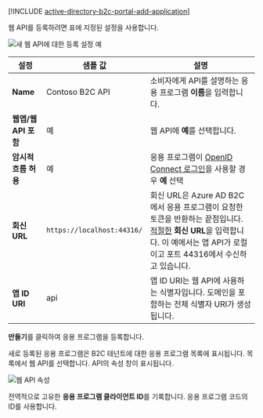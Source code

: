 [!INCLUDE [active-directory-b2c-portal-add-application](active-directory-b2c-portal-add-application.md)]

웹 API를 등록하려면 표에 지정된 설정을 사용합니다.

![새 웹 API에 대한 등록 설정 예](./media/active-directory-b2c-register-web-api/b2c-new-web-api-settings.png)

| 설정      | 샘플 값  | 설명                                        |
| ------------ | ------- | -------------------------------------------------- |
| **Name** | Contoso B2C API | 소비자에게 API를 설명하는 응용 프로그램 **이름**을 입력합니다. | 
| **웹앱/웹 API 포함** | 예 | 웹 API에 **예**를 선택합니다. |
| **암시적 흐름 허용** | 예 | 응용 프로그램이 [OpenID Connect 로그인](../articles/active-directory-b2c/active-directory-b2c-reference-oidc.md)을 사용할 경우 **예** 선택 |
| **회신 URL** | `https://localhost:44316/` | 회신 URL은 Azure AD B2C에서 응용 프로그램이 요청한 토큰을 반환하는 끝점입니다. [적절한](../articles/active-directory-b2c/active-directory-b2c-app-registration.md#choosing-a-web-app-or-api-reply-url) **회신 URL**을 입력합니다. 이 예에서는 앱 API가 로컬이고 포트 44316에서 수신하고 있습니다. |
| **앱 ID URI** | api | 앱 ID URI는 웹 API에 사용하는 식별자입니다. 도메인을 포함하는 전체 식별자 URI가 생성됩니다. |

**만들기**를 클릭하여 응용 프로그램을 등록합니다.

새로 등록된 응용 프로그램은 B2C 테넌트에 대한 응용 프로그램 목록에 표시됩니다. 목록에서 웹 API를 선택합니다. API의 속성 창이 표시됩니다.

![웹 API 속성](./media/active-directory-b2c-register-web-api/b2c-web-api-properties.png)

전역적으로 고유한 **응용 프로그램 클라이언트 ID**를 기록합니다. 응용 프로그램 코드의 ID를 사용합니다.